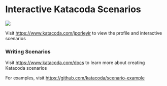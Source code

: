 # Interactive Katacoda Scenarios

[![](http://shields.katacoda.com/katacoda/jporleyir/count.svg)](https://www.katacoda.com/jporleyir "Get your profile on Katacoda.com")

Visit https://www.katacoda.com/jporleyir to view the profile and interactive scenarios

### Writing Scenarios
Visit https://www.katacoda.com/docs to learn more about creating Katacoda scenarios

For examples, visit https://github.com/katacoda/scenario-example
